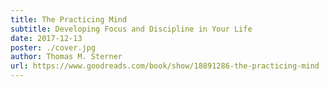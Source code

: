 ```yaml
---
title: The Practicing Mind
subtitle: Developing Focus and Discipline in Your Life
date: 2017-12-13
poster: ./cover.jpg
author: Thomas M. Sterner
url: https://www.goodreads.com/book/show/18891286-the-practicing-mind
---
```

